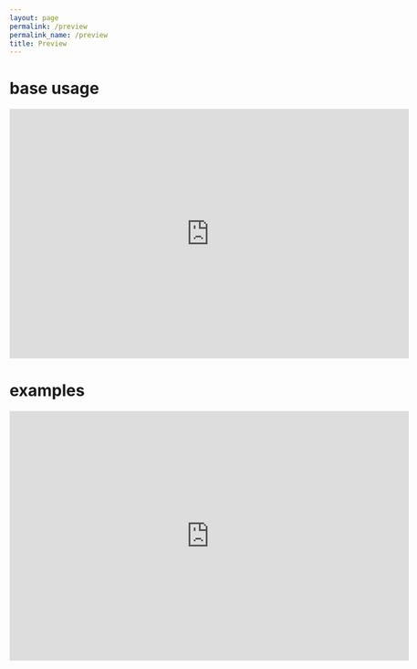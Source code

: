 ```yaml
---
layout: page
permalink: /preview
permalink_name: /preview
title: Preview
---
```


# base usage

<iframe width="700" height="437" src="https://www.youtube.com/embed/6nTr8KxYX18" frameborder="0" allow="accelerometer; autoplay; clipboard-write; encrypted-media; gyroscope; picture-in-picture" allowfullscreen></iframe>

# examples

<iframe width="700" height="437" src="https://www.youtube.com/embed/y_Ms0xOGDLQ" frameborder="0" allow="accelerometer; autoplay; clipboard-write; encrypted-media; gyroscope; picture-in-picture" allowfullscreen></iframe>